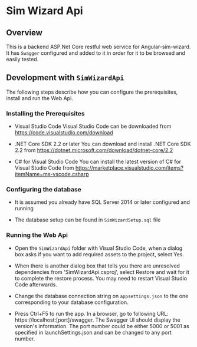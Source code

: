 # Sim Wizard Api

## Overview

This is a backend ASP.Net Core restful web service for Angular-sim-wizard. It has `Swagger` configured and added to it in order for it to be browsed and easily tested.

## Development with `SimWizardApi`

The following steps describe how you can configure the prerequisites, install and run the Web Api.

### Installing the Prerequisites

- Visual Studio Code
Visual Studio Code can be downloaded from https://code.visualstudio.com/download

- .NET Core SDK 2.2 or later
You can download and install .NET Core SDK 2.2 from https://dotnet.microsoft.com/download/dotnet-core/2.2

- C# for Visual Studio Code
You can install the latest version of C# for Visual Studio Code from https://marketplace.visualstudio.com/items?itemName=ms-vscode.csharp

### Configuring the database

- It is assumed you already have SQL Server 2014 or later configured and running

- The database setup can be found in `SimWizardSetup.sql` file

### Running the Web Api

- Open the `SimWizardApi` folder with Visual Studio Code, when a dialog box asks if you want to add required assets to the project, select Yes.

- When there is another dialog box that tells you there are unresolved dependencies from 'SimWizardApi.csproj', select Restore and wait for it to complete the restore process. You may need to restart Visual Studio Code afterwards.

- Change the database connection string on `appsettings.json` to the one corresponding to your database configuration.

- Press Ctrl+F5 to run the app. In a browser, go to following URL: https://localhost:[port]/swagger. The Swagger UI should display the version's information. The port number could be either 5000 or 5001 as specified in launchSettings.json and can be changed to any port number.



